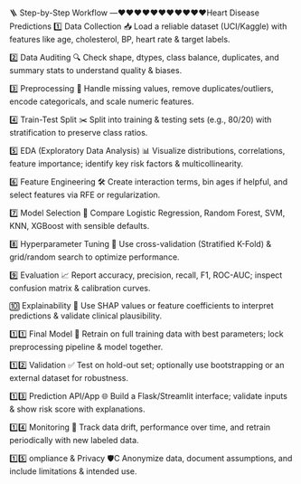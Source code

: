 🪜 Step-by-Step Workflow —❤️❤️❤️❤️❤️❤️❤️❤️❤️❤️❤️Heart Disease Predictions
1️⃣ Data Collection 📥
Load a reliable dataset (UCI/Kaggle) with features like age, cholesterol, BP, heart rate & target labels.

2️⃣ Data Auditing 🔍
Check shape, dtypes, class balance, duplicates, and summary stats to understand quality & biases.

3️⃣ Preprocessing 🧹
Handle missing values, remove duplicates/outliers, encode categoricals, and scale numeric features.

4️⃣ Train-Test Split ✂️
Split into training & testing sets (e.g., 80/20) with stratification to preserve class ratios.

5️⃣ EDA (Exploratory Data Analysis) 📊
Visualize distributions, correlations, feature importance; identify key risk factors & multicollinearity.

6️⃣ Feature Engineering 🛠️
Create interaction terms, bin ages if helpful, and select features via RFE or regularization.

7️⃣ Model Selection 🤖
Compare Logistic Regression, Random Forest, SVM, KNN, XGBoost with sensible defaults.

8️⃣ Hyperparameter Tuning 🎯
Use cross-validation (Stratified K-Fold) & grid/random search to optimize performance.

9️⃣ Evaluation 📈
Report accuracy, precision, recall, F1, ROC-AUC; inspect confusion matrix & calibration curves.

🔟 Explainability 🔎
Use SHAP values or feature coefficients to interpret predictions & validate clinical plausibility.

1️⃣1️⃣ Final Model 🏁
Retrain on full training data with best parameters; lock preprocessing pipeline & model together.

1️⃣2️⃣ Validation ✅
Test on hold-out set; optionally use bootstrapping or an external dataset for robustness.

1️⃣3️⃣ Prediction API/App 🌐
Build a Flask/Streamlit interface; validate inputs & show risk score with explanations.

1️⃣4️⃣ Monitoring 📡
Track data drift, performance over time, and retrain periodically with new labeled data.

1️⃣5️⃣ ompliance & Privacy 🛡️C
Anonymize data, document assumptions, and include limitations & intended use.
